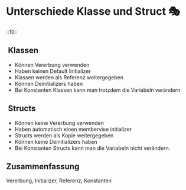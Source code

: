 # Unterschiede Klasse und Struct 🎭
::10::

##  Klassen

- Können Vererbung verwenden
- Haben keinen Default Initializer
- Klassen werden als Referenz weitergegeben
- Können Deinitializers haben
- Bei Konstanten Klassen kann man trotzdem die Variabeln verändern

##  Structs

- Können keine Vererbung verwenden
- Haben automatisch einen membervise initializer
- Structs werden als Kopie weitergegeben
- Können keine Deinitializers haben
- Bei Konstanten Structs kann man die Variabeln nicht verändern.

## Zusammenfassung
Vererbung, Initializer, Referenz, Konstanten